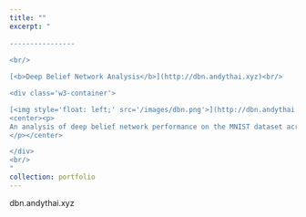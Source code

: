 ```yaml
---
title: ""
excerpt: "  
  
----------------
  
<br/>

[<b>Deep Belief Network Analysis</b>](http://dbn.andythai.xyz)<br/>

<div class='w3-container'>

[<img style='float: left;' src='/images/dbn.png'>](http://dbn.andythai.xyz)
<center><p>
An analysis of deep belief network performance on the MNIST dataset across different parameters.
</p></center>

</div>
<br/>
"
collection: portfolio
---
```


dbn.andythai.xyz
